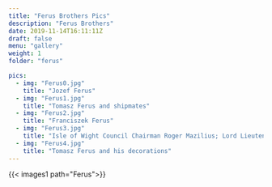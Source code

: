 ```yaml
---
title: "Ferus Brothers Pics"
description: "Ferus Brothers"
date: 2019-11-14T16:11:11Z
draft: false
menu: "gallery"
weight: 1
folder: "ferus"

pics:
  - img: "Ferus0.jpg"
    title: "Jozef Ferus"
  - img: "Ferus1.jpg"
    title: "Tomasz Ferus and shipmates"
  - img: "Ferus2.jpg"
    title: "Franciszek Ferus"
  - img: "Ferus3.jpg"
    title: "Isle of Wight Council Chairman Roger Mazilius; Lord Lieutenant of IW Maj. Gen. Martin White; IW High Sheriff David Langdon"
  - img: "Ferus4.jpg"
    title: "Tomasz Ferus and his decorations"
---
```



{{< images1 path="Ferus">}}
